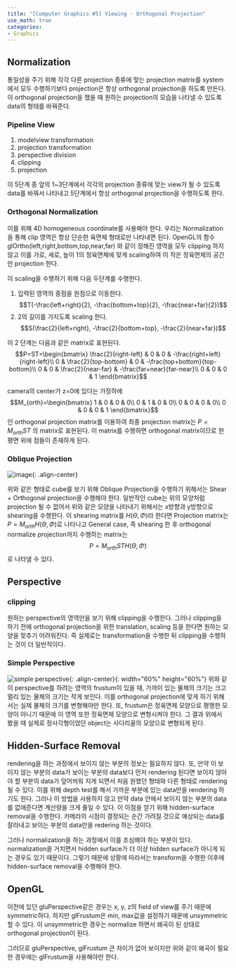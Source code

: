 ```yaml
---
title: "[Computer Graphics #5] Viewing - Orthogonal Projection"
use_math: true
categories:
- Graphics
---
```


## Normalization
통일성을 주기 위해 각각 다른 projection 종류에 맞는 projection matrix를 system에서 모두 수행하기보다 projection은 항상 orthogonal projection을 하도록 만든다. 이 orthogonal projection을 했을 때 원하는 projection의 모습을 나타낼 수 있도록 data의 형태를 바꿔준다. 
### Pipeline View
1. modelview transformation
2. projection transformation
3. perspective division
4. clipping
5. projection

이 5단계 중 앞의 1~3단계에서 각각의 projection 종류에 맞는 view가 될 수 있도록  data를 바꿔서 나타내고 5단계에서 항상 orthogonal projection을 수행하도록 한다.

### Orthogonal Normalization
이를 위해 4D homogeneous coordinate를 사용해야 한다. 우리는 Normalization을 통해 clip 영역은 항상 단순한 육면체 형태로만 나타내면 된다. OpenGL의 함수 glOrtho(left,right,bottom,top,near,far) 와 같이 정해진 영역을 모두 clipping 하지 않고 이를 가로, 세로, 높이 1의 정육면체에 맞게 scaling하여 이 작은 정육면체의 공간만 projection 한다.

이 scaling을 수행하기 위해 다음 두단계를 수행한다.
1. 입력된 영역의 중점을 원점으로 이동한다.  
$$T(-\frac{left+right}{2}, -\frac{bottom+top}{2}, -\frac{near+far}{2})$$
2. 2의 길이를 가지도록 scaling 한다.  
$$S(\frac{2}{left+right}, -\frac{2}{bottom+top}, -\frac{2}{near+far})$$

이 2 단계는 다음과 같은 matrix로 표현된다.
$$P=ST=\begin{bmatrix}
\frac{2}{right-left} & 0 & 0 & -\frac{right+left}{right-left}\\ 
0 & \frac{2}{top-bottom} & 0 & -\frac{top+bottom}{top-bottom}\\ 
0 & 0 & \frac{2}{near-far} & -\frac{far+near}{far-near}\\ 
0 & 0 & 0 & 1
\end{bmatrix}$$

camera의 center가 z=0에 있다는 가정하에 $$M_{orth}=\begin{bmatrix}
1 & 0 & 0 & 0\\ 
0 & 1 & 0 & 0\\ 
0 & 0 & 0 & 0\\ 
0 & 0 & 0 & 1
\end{bmatrix}$$인 orthogonal projection matrix를 이용하여 최종 projection matrix는 $P=M_{orth}ST$ 의 matrix로  표현된다. 이 matrix를 수행하면 orthogonal matrix이므로 한 평면 위에 점들이 존재하게 된다.

### Oblique Projection
![image](https://user-images.githubusercontent.com/79836443/114040814-f36ac100-98be-11eb-8178-526dad4a8858.png){: .align-center}

위와 같은 형태로 cube를 보기 위해 Oblique Projection을 수행하기 위해서는 Shear + Orthogonal projection을 수행해야 한다. 일반적인 cube는 위의 모양처럼 projection 될 수 없어서 위와 같은 모양을 나타내기 위해서는 x방향과 y방향으로 shearing을 수행한다. 이 shearing matrix를 $H(\Theta ,\Phi )$라 한다면 Projection matrix는 $P=M_{orth}H(\Theta ,\Phi )$로 나타나고 General case, 즉 shearing 한 후 orthogonal normalize projection까지 수행하는 matrix는 $$P=M_{orth}STH(\Theta ,\Phi )$$로 나타낼 수 있다.

## Perspective
### clipping
원하는 perspective의 영역만을 보기 위해 clipping을 수행한다. 그러나 clipping을 하기 전에 orthogonal projection을 위한 translation, scaling 등을 한다면 원하는 모양을 맞추기 어려워진다. 즉 실제로는 transformation을 수행한 뒤 clipping을 수행하는 것이 더 일반적이다.
### Simple Perspective
![simple perspective](https://user-images.githubusercontent.com/79836443/114056780-f8367180-98cc-11eb-926b-0609c82c53a9.png){: .align-center}{: width="60%" height="60%"}
위와 같이 perspective를 하려는 영역의 frustum이 있을 때, 가까이 있는 물체의 크기는 크고 멀리 있는 물체의 크기는 작게 보인다. 이를 orthogonal projection에 맞게 하기 위해서는 실제 물체의 크기를 변형해야만 한다. 또, frustum은 정육면체 모양으로 평행한 모양이 아니기 때문에 이 영역 또한 정육면체 모양으로 변형시켜야 한다. 그 결과 위에서 봤을 때 실제로 정사각형이었던 object는 사다리꼴의 모양으로 변형되게 된다. 
## Hidden-Surface Removal
rendering을 하는 과정에서 보이지 않는 부분의 정보는 필요하지 않다. 또, 만약 이 보이지 않는 부분의 data가 보이는 부분의 data보다 먼저 rendering 된다면 보이지 않아야 할 부분의 data가 덮어씌워 지게 되면서 처음 원했던 형태와 다른 형태로 rendering 될 수 있다. 이를 위해 depth test를 해서 가까운 부분에 있는 data만을 rendering 하기도 한다. 그러나 이 방법을 사용하지 않고 만약 data 안에서 보이지 않는 부분의 data를 없애준다면 계산량을 크게 줄일 수 있다. 이 이점을 얻기 위해 hidden-surface removal을 수행한다. 카메라의 시점이 결정되는 순간 가려질 것으로 예상되는 data를 잘라내고 보이는 부분의 data만을 redering  하는 것이다.

그러나 normalization을 하는 과정에서 이를 조심해야 하는 부분이 있다. normalization을 거치면서 hidden surface가 더 이상 hidden surface가 아니게 되는 경우도 있기 때문이다. 그렇기 때문에 상황에 따라서는 transform을 수행한 이후에 hidden-surface removal을 수행해야 한다.

## OpenGL
이전에 있던 gluPerspective같은 경우는 x, y, z의 field of view를 주기 때문에 symmetric하다. 하지만 glFrustum은 min, max값을 설정하기 때문에 unsymmetric할 수 있다. 이 unsymmetric한 경우는 normalize 하면서 왜곡이 된 상태로 orthogonal projection이 된다.

그러므로 gluPerspective, glFrustum 큰 차이가 없어 보이지만 위와 같이 왜곡이 필요한 경우에는 glFrustum을 사용해야만 한다.
